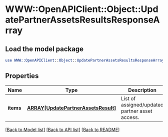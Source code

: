 # WWW::OpenAPIClient::Object::UpdatePartnerAssetsResultsResponseArray

## Load the model package
```perl
use WWW::OpenAPIClient::Object::UpdatePartnerAssetsResultsResponseArray;
```

## Properties
Name | Type | Description | Notes
------------ | ------------- | ------------- | -------------
**items** | [**ARRAY[UpdatePartnerAssetsResult]**](UpdatePartnerAssetsResult.md) | List of assigned/updated partner asset access. | [optional] 

[[Back to Model list]](../README.md#documentation-for-models) [[Back to API list]](../README.md#documentation-for-api-endpoints) [[Back to README]](../README.md)


